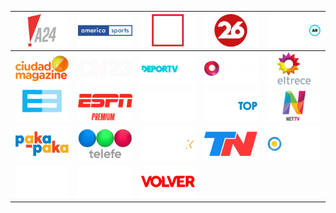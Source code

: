 | ![](https://raw.githubusercontent.com/RevGear/logo/master/Countries/AR/A24.png) | ![](https://raw.githubusercontent.com/RevGear/logo/master/Countries/AR/AmericaSports.png) | ![](https://raw.githubusercontent.com/RevGear/logo/master/Countries/AR/C5N.png) | ![](https://raw.githubusercontent.com/RevGear/logo/master/Countries/AR/Canal26.png) | ![](https://raw.githubusercontent.com/RevGear/logo/master/Countries/AR/CineAr.png) | 
|:---:|:---:|:---:|:---:|:---:| 
| ![](https://raw.githubusercontent.com/RevGear/logo/master/Countries/AR/CiudadMagazine.png) | ![](https://raw.githubusercontent.com/RevGear/logo/master/Countries/AR/CN23.png) | ![](https://raw.githubusercontent.com/RevGear/logo/master/Countries/AR/DeporTV.png) | ![](https://raw.githubusercontent.com/RevGear/logo/master/Countries/AR/ElNueve.png) | ![](https://raw.githubusercontent.com/RevGear/logo/master/Countries/AR/ElTrece.png) | 
| ![](https://raw.githubusercontent.com/RevGear/logo/master/Countries/AR/Encuentro.png) | ![](https://raw.githubusercontent.com/RevGear/logo/master/Countries/AR/ESPNPremium.png) | ![](https://raw.githubusercontent.com/RevGear/logo/master/Countries/AR/GarageTV.png) | ![](https://raw.githubusercontent.com/RevGear/logo/master/Countries/AR/MusicTop.png) | ![](https://raw.githubusercontent.com/RevGear/logo/master/Countries/AR/NETTV.png) | 
| ![](https://raw.githubusercontent.com/RevGear/logo/master/Countries/AR/Pakapaka.png) | ![](https://raw.githubusercontent.com/RevGear/logo/master/Countries/AR/Telefe.png) | ![](https://raw.githubusercontent.com/RevGear/logo/master/Countries/AR/Telemax.png) | ![](https://raw.githubusercontent.com/RevGear/logo/master/Countries/AR/TN.png) | ![](https://raw.githubusercontent.com/RevGear/logo/master/Countries/AR/TVPublica.png) | 
| ![](https://raw.githubusercontent.com/RevGear/logo/master/Countries/AR/TyCSports.png) | ![](https://raw.githubusercontent.com/RevGear/logo/master/Countries/AR/TyCSports2.png) | ![](https://raw.githubusercontent.com/RevGear/logo/master/Countries/AR/Volver.png)  | 
